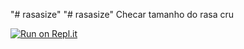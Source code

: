 "# rasasize" 
"# rasasize" 
Checar tamanho do rasa cru

[![Run on Repl.it](https://repl.it/badge/github/PabloLSF/rasasize)](https://repl.it/github/PabloLSF/rasasize)
